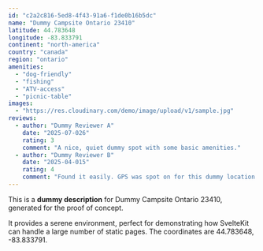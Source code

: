 ```yaml
---
id: "c2a2c816-5ed8-4f43-91a6-f1de0b16b5dc"
name: "Dummy Campsite Ontario 23410"
latitude: 44.783648
longitude: -83.833791
continent: "north-america"
country: "canada"
region: "ontario"
amenities:
  - "dog-friendly"
  - "fishing"
  - "ATV-access"
  - "picnic-table"
images:
  - "https://res.cloudinary.com/demo/image/upload/v1/sample.jpg"
reviews:
  - author: "Dummy Reviewer A"
    date: "2025-07-026"
    rating: 3
    comment: "A nice, quiet dummy spot with some basic amenities."
  - author: "Dummy Reviewer B"
    date: "2025-04-015"
    rating: 4
    comment: "Found it easily. GPS was spot on for this dummy location."
---
```


This is a **dummy description** for Dummy Campsite Ontario 23410, generated for the proof of concept.

It provides a serene environment, perfect for demonstrating how SvelteKit can handle a large number of static pages. The coordinates are 44.783648, -83.833791.
